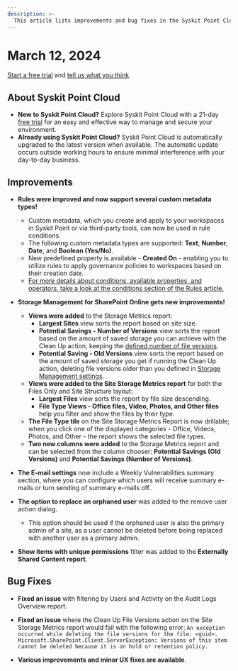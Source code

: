 ```yaml
---
description: >-
  This article lists improvements and bug fixes in the Syskit Point Cloud version 2024.1.44.29
---
```


# March 12, 2024

[Start a free trial](https://www.syskit.com/products/point/free-trial/) and [tell us what you think](https://www.syskit.com/company/contact-us/).


## About Syskit Point Cloud

* **New to Syskit Point Cloud?** Explore Syskit Point Cloud with a 21-day [free trial](https://www.syskit.com/products/point/free-trial/) for an easy and effective way to manage and secure your environment.
* **Already using Syskit Point Cloud?** Syskit Point Cloud is automatically upgraded to the latest version when available. The automatic update occurs outside working hours to ensure minimal interference with your day-to-day business.

## Improvements

* **Rules were improved and now support several custom metadata types!**
  * Custom metadata, which you create and apply to your workspaces in Syskit Point or via third-party tools, can now be used in rule conditions.
  * The following custom metadata types are supported: **Text**, **Number**, **Date**, and **Boolean (Yes/No)**.
  * New predefined property is available - **Created On** - enabling you to utilize rules to apply governance policies to workspaces based on their creation date. 
  * [For more details about conditions, available properties, and operators, take a look at the conditions section of the Rules article.](../../governance-and-automation/automated-workflows/policy-automation.md#conditions)

* **Storage Management for SharePoint Online gets new improvements!**
  * **Views were added** to the Storage Metrics report:
    * **Largest Sites** view sorts the report based on site size.
    * **Potential Savings - Number of Versions** view sorts the report based on the amount of saved storage you can achieve with the Clean Up action, keeping the [defined number of file versions](../../setup/configuration/configure/additional/configure-storage-management.md).
    * **Potential Saving - Old Versions** view sorts the report based on the amount of saved storage you get if running the Clean Up action, deleting file versions older than you defined in [Storage Management settings](../../setup/configuration/configure/additional/configure-storage-management.md). 
  * **Views were added to the Site Storage Metrics report** for both the Files Only and Site Structure layout:
    * **Largest Files** view sorts the report by file size descending.
    * **File Type Views - Office files, Video, Photos, and Other files** help you filter and show the files by their type.
  * **The File Type tile** on the Site Storage Metrics Report is now drillable; when you click one of the displayed categories - Office, Videos, Photos, and Other - the report shows the selected file types. 
  * **Two new columns were added** to the Storage Metrics report and can be selected from the column chooser: **Potential Savings (Old Versions)** and **Potential Savings (Number of Versions)**.

* **The E-mail settings** now include a Weekly Vulnerabilities summary section, where you can configure which users will receive summary e-mails or turn sending of summary e-mails off.  

* **The option to replace an orphaned user** was added to the remove user action dialog. 
  * This option should be used if the orphaned user is also the primary admin of a site, as a user cannot be deleted before being replaced with another user as a primary admin.

* **Show items with unique permissions** filter was added to the **Externally Shared Content report**. 

## Bug Fixes

* **Fixed an issue** with filtering by Users and Activity on the Audit Logs Overview report.

* **Fixed an issue** where the Clean Up File Versions action on the Site Storage Metrics report would fail with the following error: `An exception occurred while deleting the file versions for the file: <guid>. Microsoft.SharePoint.Client.ServerException: Versions of this item cannot be deleted because it is on hold or retention policy.`

* **Various improvements and minor UX fixes are available**.